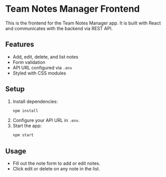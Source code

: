 # Team Notes Manager Frontend

This is the frontend for the Team Notes Manager app. It is built with React and communicates with the backend via REST API.

## Features
- Add, edit, delete, and list notes
- Form validation
- API URL configured via `.env`
- Styled with CSS modules

## Setup
1. Install dependencies:
   ```bash
   npm install
   ```
2. Configure your API URL in `.env`.
3. Start the app:
   ```bash
   npm start
   ```

## Usage
- Fill out the note form to add or edit notes.
- Click edit or delete on any note in the list.
